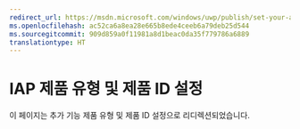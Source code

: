 ```yaml
---
redirect_url: https://msdn.microsoft.com/windows/uwp/publish/set-your-add-on-product-id
ms.openlocfilehash: ac52ca6a8ea28e665b8ede4ceeb6a79deb25d544
ms.sourcegitcommit: 909d859a0f11981a8d1beac0da35f779786a6889
translationtype: HT
---
```

# <a name="set-your-iap-product-type-and-product-id"></a>IAP 제품 유형 및 제품 ID 설정

이 페이지는 추가 기능 제품 유형 및 제품 ID 설정으로 리디렉션되었습니다.
